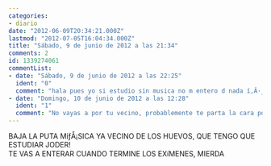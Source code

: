 ```yaml
---
categories:
- diario
date: "2012-06-09T20:34:21.000Z"
lastmod: "2012-07-05T16:04:34.000Z"
title: "Sábado, 9 de junio de 2012 a las 21:34"
comments: 2
id: 1339274061
commentList:
- date: "Sábado, 9 de junio de 2012 a las 22:25"
  ident: "0"
  comment: "hala pues yo si estudio sin musica no m entero d nada í‚Â·____í‚Â· curioso...  \nREEEELAAAAX, elimina la agresividad d tu meeente e__e"
- date: "Domingo, 10 de junio de 2012 a las 12:28"
  ident: "1"
  comment: "No vayas a por tu vecino, probablemente te parta la cara porque peleé mejor que tú."
---
```


BAJA LA PUTA MíƒÅ¡SICA YA VECINO DE LOS HUEVOS, QUE TENGO QUE ESTUDIAR JODER!  
TE VAS A ENTERAR CUANDO TERMINE LOS EXíMENES, MIERDA